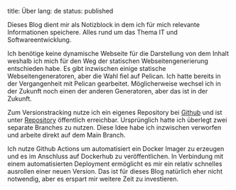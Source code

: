 title: Über
lang: de
status: published

Dieses Blog dient mir als Notizblock in dem ich für mich relevante Informationen speichere. Alles rund um das Thema IT und Softwareentwicklung.

Ich benötige keine dynamische Webseite für die Darstellung von dem Inhalt weshalb ich mich für den Weg der statischen Webseitengenerierung entschieden habe. Es gibt inzwischen einige statische Webseitengeneratoren, aber die Wahl fiel auf Pelican. Ich hatte bereits in der Vergangenheit mit Pelican gearbeitet. Möglicherweise wechsel ich in der Zukunft noch einen der anderen Generatoren, aber das ist in der Zukunft.

Zum Versionstracking nutze ich ein eigenes Repository bei [Github](https://www.github.com/) und ist unter [Repository](https://github.com/cfluegel/blog-flgl-tech) öffentlich erreichbar. Ursprünglich hatte ich überlegt zwei separate Branches zu nutzen. Diese Idee habe ich inzwischen verworfen und arbeite direkt auf dem Main Branch.

Ich nutze Github Actions um automatisiert ein Docker Imager zu erzeugen und es im Anschluss auf Dockerhub zu veröffentlichen. In Verbindung mit einem automatisierten Deployment ermöglicht es mir ein relativ schnelles ausrollen einer neuen Version. Das ist für dieses Blog natürlich eher nicht notwendig, aber es erspart mir weitere Zeit zu investieren.